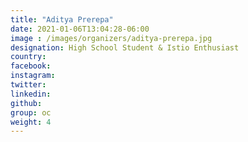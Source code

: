 ```yaml
---
title: "Aditya Prerepa"
date: 2021-01-06T13:04:28-06:00
image : /images/organizers/aditya-prerepa.jpg
designation: High School Student & Istio Enthusiast
country: 
facebook: 
instagram: 
twitter: 
linkedin: 
github: 
group: oc
weight: 4
---
```



